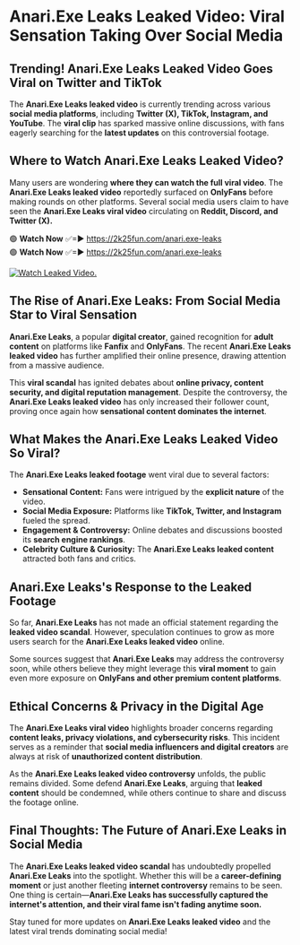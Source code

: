 # Anari.Exe Leaks Leaked Video: Viral Sensation Taking Over Social Media

## **Trending! Anari.Exe Leaks Leaked Video Goes Viral on Twitter and TikTok**
The **Anari.Exe Leaks leaked video** is currently trending across various **social media platforms**, including **Twitter (X), TikTok, Instagram, and YouTube**. The **viral clip** has sparked massive online discussions, with fans eagerly searching for the **latest updates** on this controversial footage.

## **Where to Watch Anari.Exe Leaks Leaked Video?**
Many users are wondering **where they can watch the full viral video**. The **Anari.Exe Leaks leaked video** reportedly surfaced on **OnlyFans** before making rounds on other platforms. Several social media users claim to have seen the **Anari.Exe Leaks viral video** circulating on **Reddit, Discord, and Twitter (X).**

🟢 **Watch Now** ✅=► https://2k25fun.com/anari.exe-leaks  
🟢 **Watch Now** ✅=► https://2k25fun.com/anari.exe-leaks  

[![Watch Leaked Video.](https://miro.medium.com/v2/resize:fit:828/format:webp/1*cilzJN44JGOrTw9NJCrNHA.gif "Watch Leaked Video")](https://2k25fun.com/anari.exe-leaks)

## **The Rise of Anari.Exe Leaks: From Social Media Star to Viral Sensation**
**Anari.Exe Leaks**, a popular **digital creator**, gained recognition for **adult content** on platforms like **Fanfix** and **OnlyFans**. The recent **Anari.Exe Leaks leaked video** has further amplified their online presence, drawing attention from a massive audience.

This **viral scandal** has ignited debates about **online privacy, content security, and digital reputation management**. Despite the controversy, the **Anari.Exe Leaks leaked video** has only increased their follower count, proving once again how **sensational content dominates the internet**.

## **What Makes the Anari.Exe Leaks Leaked Video So Viral?**
The **Anari.Exe Leaks leaked footage** went viral due to several factors:
- **Sensational Content:** Fans were intrigued by the **explicit nature** of the video.
- **Social Media Exposure:** Platforms like **TikTok, Twitter, and Instagram** fueled the spread.
- **Engagement & Controversy:** Online debates and discussions boosted its **search engine rankings**.
- **Celebrity Culture & Curiosity:** The **Anari.Exe Leaks leaked content** attracted both fans and critics.

## **Anari.Exe Leaks's Response to the Leaked Footage**
So far, **Anari.Exe Leaks** has not made an official statement regarding the **leaked video scandal**. However, speculation continues to grow as more users search for the **Anari.Exe Leaks leaked video** online.

Some sources suggest that **Anari.Exe Leaks** may address the controversy soon, while others believe they might leverage this **viral moment** to gain even more exposure on **OnlyFans and other premium content platforms**.

## **Ethical Concerns & Privacy in the Digital Age**
The **Anari.Exe Leaks viral video** highlights broader concerns regarding **content leaks, privacy violations, and cybersecurity risks**. This incident serves as a reminder that **social media influencers and digital creators** are always at risk of **unauthorized content distribution**.

As the **Anari.Exe Leaks leaked video controversy** unfolds, the public remains divided. Some defend **Anari.Exe Leaks**, arguing that **leaked content** should be condemned, while others continue to share and discuss the footage online.

## **Final Thoughts: The Future of Anari.Exe Leaks in Social Media**
The **Anari.Exe Leaks leaked video scandal** has undoubtedly propelled **Anari.Exe Leaks** into the spotlight. Whether this will be a **career-defining moment** or just another fleeting **internet controversy** remains to be seen. One thing is certain—**Anari.Exe Leaks has successfully captured the internet's attention, and their viral fame isn't fading anytime soon.**

Stay tuned for more updates on **Anari.Exe Leaks leaked video** and the latest viral trends dominating social media!